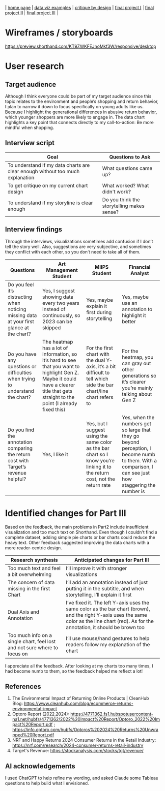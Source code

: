 | [home page](https://cmustudent.github.io/tswd-portfolio-templates/) | [data viz examples](dataviz-examples) | [critique by design](critique-by-design) | [final project I](final-project-part-one) | [final project II](final-project-part-two) | [final project III](final-project-part-three) |

# Wireframes / storyboards

https://preview.shorthand.com/KT9ZWKFEJnoMkf3W/responsive/desktop

# User research 


## Target audience

Although I think everyone could be part of my target audience since this topic relates to the environment and people’s shopping and return behavior, I plan to narrow it down to focus specifically on young adults like us. Because I highlight the generational differences in abusive return behavior, which younger shoppers are more likely to engage in. The data chart highlights a key point that connects directly to my call-to-action: Be more mindful when shopping.

## Interview script

| Goal | Questions to Ask |
|------|------------------|
| To understand if my data charts are clear enough without too much explanation |  What questions came up?  |
| To get critique on my current chart design  | What worked? What didn't work?  |
| To understand if my storyline is clear enough |  Do you think the storytelling makes sense?       |


## Interview findings
Through the interviews, visualizations sometimes add confusion if I don’t tell the story well. Also, suggestions are very subjective, and sometimes they conflict with each other, so you don’t need to take all of them.

| Questions               | Art Management Student | MIIPS Student | Financial Analyst |
|-------------------------|--------------------------------|-------------|-------------|
| Do you feel it’s distracting when noticing missing data at your first glance at the chart? | Yes, I suggest showing data every two years instead of continuously, so 2023 can be skipped    |   Yes, maybe explain it first during storytelling   |  Yes, maybe use an annotation to highlight it better  |
| Do you have any questions or difficulties when trying to understand the chart?  |  The heatmap has a lot of information, so it’s hard to see that you want to highlight Gen Z. Maybe it could have a clearer title that gets straight to the point (I already fixed this)  |  For the first chart with the dual Y-axis, it’s a bit difficult to tell which side the bar chart/line chart refers to  |   For the heatmap, you can gray out other generations so it’s clearer you’re mainly talking about Gen Z     |
| Do you find the annotation comparing the return cost with Target’s revenue helpful? |  Yes, I like it   |  Yes, but I suggest using the same color as the bar chart so I know you’re linking it to the return cost, not the return rate   |  Yes, when the numbers get so large that they go beyond perception, I become numb to them. With a comparison, I can see just how staggering the number is   |  


# Identified changes for Part III
Based on the feedback, the main problems in Part2 include insufficient visualization and too much text on Shorthand. Even though I couldn't find a complete dataset, adding simple pie charts or bar charts could reduce the heavy text. Other feedback suggested improving the data charts with a more reader-centric design.

| Research synthesis                       | Anticipated changes for Part III                                                |
|------------------------------------------|---------------------------------------------------------------------------------|
| Too much text and feel a bit overwhelming | I’ll improve it with stronger visualizations |
| The concern of data missing in the first Chart |  I’ll add an annotation instead of just putting it in the subtitle, and when storytelling, I’ll explain it first    |
| Dual Axis and Annotation   |   I’ve fixed it. The left Y-axis uses the same color as the bar chart (brown), and the right Y-axis uses the same color as the line chart (red). As for the annotation, it should be brown too   |
| Too much info on a single chart, feel lost and not sure where to focus on   |  I’ll use mouse/hand gestures to help readers follow my explanation of the chart    |

I appreciate all the feedback. After looking at my charts too many times, I had become numb to them, so the feedback helped me reflect a lot!

## References
1. The Environmental Impact of Returning Online Products | CleanHub Blog: https://www.cleanhub.com/blog/ecommerce-returns-environmental-impact
2. Optoro Report (2022,2024): https://4771362.fs1.hubspotusercontent-na1.net/hubfs/4771362/2022%20Impact%20Report/Optoro_2022%20Impact%20Report.pdf ; https://info.optoro.com/hubfs/Optoros%202024%20Returns%20Unwrapped%20Report.pdf
3. NRF and Happy Returns 2024 Consumer Returns in the Retail Industry: https://nrf.com/research/2024-consumer-returns-retail-industry
4. Target's Revenue: https://stockanalysis.com/stocks/tgt/revenue/

## AI acknowledgements
I used ChatGPT to help refine my wording, and asked Claude some Tableau questions to help build what I envisioned.

